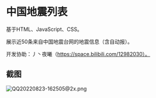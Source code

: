 # 中国地震列表
基于HTML、JavaScript、CSS。

展示近50条来自中国地震台网的地震信息（含自动报）。

开发协助：丿丶夜曦（https://space.bilibili.com/12982030）。

## 截图
![QQ20220823-162505@2x.png](https://s2.loli.net/2022/08/23/J5LwMx3IVUtr7dB.png)
